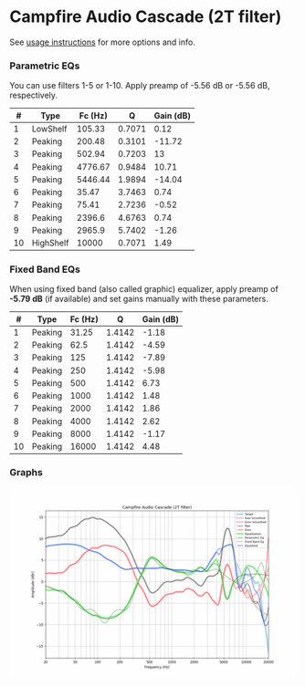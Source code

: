 # Campfire Audio Cascade (2T filter)
See [usage instructions](https://github.com/jaakkopasanen/AutoEq#usage) for more options and info.

### Parametric EQs
You can use filters 1-5 or 1-10. Apply preamp of -5.56 dB or -5.56 dB, respectively.

|   # | Type      |   Fc (Hz) |      Q |   Gain (dB) |
|-----|-----------|-----------|--------|-------------|
|   1 | LowShelf  |    105.33 | 0.7071 |        0.12 |
|   2 | Peaking   |    200.48 | 0.3101 |      -11.72 |
|   3 | Peaking   |    502.94 | 0.7203 |       13    |
|   4 | Peaking   |   4776.67 | 0.9484 |       10.71 |
|   5 | Peaking   |   5446.44 | 1.9894 |      -14.04 |
|   6 | Peaking   |     35.47 | 3.7463 |        0.74 |
|   7 | Peaking   |     75.41 | 2.7236 |       -0.52 |
|   8 | Peaking   |   2396.6  | 4.6763 |        0.74 |
|   9 | Peaking   |   2965.9  | 5.7402 |       -1.26 |
|  10 | HighShelf |  10000    | 0.7071 |        1.49 |

### Fixed Band EQs
When using fixed band (also called graphic) equalizer, apply preamp of **-5.79 dB** (if available) and set gains manually with these parameters.

|   # | Type    |   Fc (Hz) |      Q |   Gain (dB) |
|-----|---------|-----------|--------|-------------|
|   1 | Peaking |     31.25 | 1.4142 |       -1.18 |
|   2 | Peaking |     62.5  | 1.4142 |       -4.59 |
|   3 | Peaking |    125    | 1.4142 |       -7.89 |
|   4 | Peaking |    250    | 1.4142 |       -5.98 |
|   5 | Peaking |    500    | 1.4142 |        6.73 |
|   6 | Peaking |   1000    | 1.4142 |        1.48 |
|   7 | Peaking |   2000    | 1.4142 |        1.86 |
|   8 | Peaking |   4000    | 1.4142 |        2.62 |
|   9 | Peaking |   8000    | 1.4142 |       -1.17 |
|  10 | Peaking |  16000    | 1.4142 |        4.48 |

### Graphs
![](./Campfire%20Audio%20Cascade%20(2T%20filter).png)
